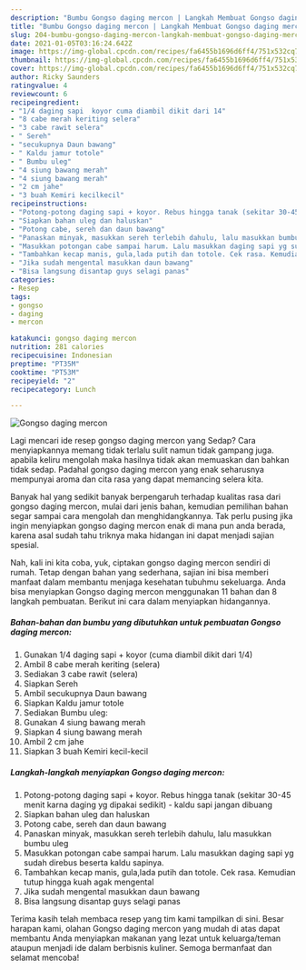 ```yaml
---
description: "Bumbu Gongso daging mercon | Langkah Membuat Gongso daging mercon Yang Enak dan Simpel"
title: "Bumbu Gongso daging mercon | Langkah Membuat Gongso daging mercon Yang Enak dan Simpel"
slug: 204-bumbu-gongso-daging-mercon-langkah-membuat-gongso-daging-mercon-yang-enak-dan-simpel
date: 2021-01-05T03:16:24.642Z
image: https://img-global.cpcdn.com/recipes/fa6455b1696d6ff4/751x532cq70/gongso-daging-mercon-foto-resep-utama.jpg
thumbnail: https://img-global.cpcdn.com/recipes/fa6455b1696d6ff4/751x532cq70/gongso-daging-mercon-foto-resep-utama.jpg
cover: https://img-global.cpcdn.com/recipes/fa6455b1696d6ff4/751x532cq70/gongso-daging-mercon-foto-resep-utama.jpg
author: Ricky Saunders
ratingvalue: 4
reviewcount: 6
recipeingredient:
- "1/4 daging sapi  koyor cuma diambil dikit dari 14"
- "8 cabe merah keriting selera"
- "3 cabe rawit selera"
- " Sereh"
- "secukupnya Daun bawang"
- " Kaldu jamur totole"
- " Bumbu uleg"
- "4 siung bawang merah"
- "4 siung bawang merah"
- "2 cm jahe"
- "3 buah Kemiri kecilkecil"
recipeinstructions:
- "Potong-potong daging sapi + koyor. Rebus hingga tanak (sekitar 30-45 menit karna daging yg dipakai sedikit) - kaldu sapi jangan dibuang"
- "Siapkan bahan uleg dan haluskan"
- "Potong cabe, sereh dan daun bawang"
- "Panaskan minyak, masukkan sereh terlebih dahulu, lalu masukkan bumbu uleg"
- "Masukkan potongan cabe sampai harum. Lalu masukkan daging sapi yg sudah direbus beserta kaldu sapinya."
- "Tambahkan kecap manis, gula,lada putih dan totole. Cek rasa. Kemudian tutup hingga kuah agak mengental"
- "Jika sudah mengental masukkan daun bawang"
- "Bisa langsung disantap guys selagi panas"
categories:
- Resep
tags:
- gongso
- daging
- mercon

katakunci: gongso daging mercon 
nutrition: 281 calories
recipecuisine: Indonesian
preptime: "PT35M"
cooktime: "PT53M"
recipeyield: "2"
recipecategory: Lunch

---
```



![Gongso daging mercon](https://img-global.cpcdn.com/recipes/fa6455b1696d6ff4/751x532cq70/gongso-daging-mercon-foto-resep-utama.jpg)

Lagi mencari ide resep gongso daging mercon yang Sedap? Cara menyiapkannya memang tidak terlalu sulit namun tidak gampang juga. apabila keliru mengolah maka hasilnya tidak akan memuaskan dan bahkan tidak sedap. Padahal gongso daging mercon yang enak seharusnya mempunyai aroma dan cita rasa yang dapat memancing selera kita.



Banyak hal yang sedikit banyak berpengaruh terhadap kualitas rasa dari gongso daging mercon, mulai dari jenis bahan, kemudian pemilihan bahan segar sampai cara mengolah dan menghidangkannya. Tak perlu pusing jika ingin menyiapkan gongso daging mercon enak di mana pun anda berada, karena asal sudah tahu triknya maka hidangan ini dapat menjadi sajian spesial.


Nah, kali ini kita coba, yuk, ciptakan gongso daging mercon sendiri di rumah. Tetap dengan bahan yang sederhana, sajian ini bisa memberi manfaat dalam membantu menjaga kesehatan tubuhmu sekeluarga. Anda bisa menyiapkan Gongso daging mercon menggunakan 11 bahan dan 8 langkah pembuatan. Berikut ini cara dalam menyiapkan hidangannya.

<!--inarticleads1-->

##### Bahan-bahan dan bumbu yang dibutuhkan untuk pembuatan Gongso daging mercon:

1. Gunakan 1/4 daging sapi + koyor (cuma diambil dikit dari 1/4)
1. Ambil 8 cabe merah keriting (selera)
1. Sediakan 3 cabe rawit (selera)
1. Siapkan  Sereh
1. Ambil secukupnya Daun bawang
1. Siapkan  Kaldu jamur totole
1. Sediakan  Bumbu uleg:
1. Gunakan 4 siung bawang merah
1. Siapkan 4 siung bawang merah
1. Ambil 2 cm jahe
1. Siapkan 3 buah Kemiri kecil-kecil




<!--inarticleads2-->

##### Langkah-langkah menyiapkan Gongso daging mercon:

1. Potong-potong daging sapi + koyor. Rebus hingga tanak (sekitar 30-45 menit karna daging yg dipakai sedikit) - kaldu sapi jangan dibuang
1. Siapkan bahan uleg dan haluskan
1. Potong cabe, sereh dan daun bawang
1. Panaskan minyak, masukkan sereh terlebih dahulu, lalu masukkan bumbu uleg
1. Masukkan potongan cabe sampai harum. Lalu masukkan daging sapi yg sudah direbus beserta kaldu sapinya.
1. Tambahkan kecap manis, gula,lada putih dan totole. Cek rasa. Kemudian tutup hingga kuah agak mengental
1. Jika sudah mengental masukkan daun bawang
1. Bisa langsung disantap guys selagi panas




Terima kasih telah membaca resep yang tim kami tampilkan di sini. Besar harapan kami, olahan Gongso daging mercon yang mudah di atas dapat membantu Anda menyiapkan makanan yang lezat untuk keluarga/teman ataupun menjadi ide dalam berbisnis kuliner. Semoga bermanfaat dan selamat mencoba!
